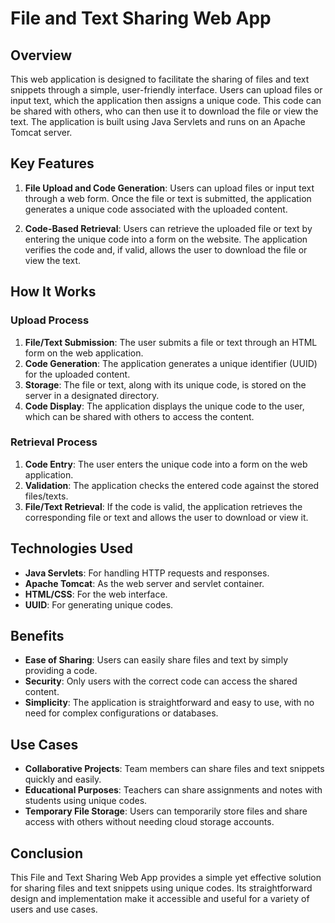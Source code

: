 # File and Text Sharing Web App

## Overview

This web application is designed to facilitate the sharing of files and text snippets through a simple, user-friendly interface. Users can upload files or input text, which the application then assigns a unique code. This code can be shared with others, who can then use it to download the file or view the text. The application is built using Java Servlets and runs on an Apache Tomcat server.

## Key Features

1. **File Upload and Code Generation**: Users can upload files or input text through a web form. Once the file or text is submitted, the application generates a unique code associated with the uploaded content.

2. **Code-Based Retrieval**: Users can retrieve the uploaded file or text by entering the unique code into a form on the website. The application verifies the code and, if valid, allows the user to download the file or view the text.

## How It Works

### Upload Process

1. **File/Text Submission**: The user submits a file or text through an HTML form on the web application.
2. **Code Generation**: The application generates a unique identifier (UUID) for the uploaded content.
3. **Storage**: The file or text, along with its unique code, is stored on the server in a designated directory.
4. **Code Display**: The application displays the unique code to the user, which can be shared with others to access the content.

### Retrieval Process

1. **Code Entry**: The user enters the unique code into a form on the web application.
2. **Validation**: The application checks the entered code against the stored files/texts.
3. **File/Text Retrieval**: If the code is valid, the application retrieves the corresponding file or text and allows the user to download or view it.

## Technologies Used

- **Java Servlets**: For handling HTTP requests and responses.
- **Apache Tomcat**: As the web server and servlet container.
- **HTML/CSS**: For the web interface.
- **UUID**: For generating unique codes.

## Benefits

- **Ease of Sharing**: Users can easily share files and text by simply providing a code.
- **Security**: Only users with the correct code can access the shared content.
- **Simplicity**: The application is straightforward and easy to use, with no need for complex configurations or databases.

## Use Cases

- **Collaborative Projects**: Team members can share files and text snippets quickly and easily.
- **Educational Purposes**: Teachers can share assignments and notes with students using unique codes.
- **Temporary File Storage**: Users can temporarily store files and share access with others without needing cloud storage accounts.

## Conclusion

This File and Text Sharing Web App provides a simple yet effective solution for sharing files and text snippets using unique codes. Its straightforward design and implementation make it accessible and useful for a variety of users and use cases.
